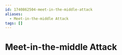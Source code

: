 ```yaml
---
id: 1740862504-meet-in-the-middle-attack
aliases:
  - Meet-in-the-middle Attack
tags: []
---
```


# Meet-in-the-middle Attack
